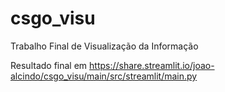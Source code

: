 # csgo_visu

Trabalho Final de Visualização da Informação 

Resultado final em https://share.streamlit.io/joao-alcindo/csgo_visu/main/src/streamlit/main.py
